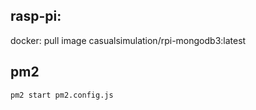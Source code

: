 ## rasp-pi:

docker: pull image casualsimulation/rpi-mongodb3:latest

## pm2

`pm2 start pm2.config.js`